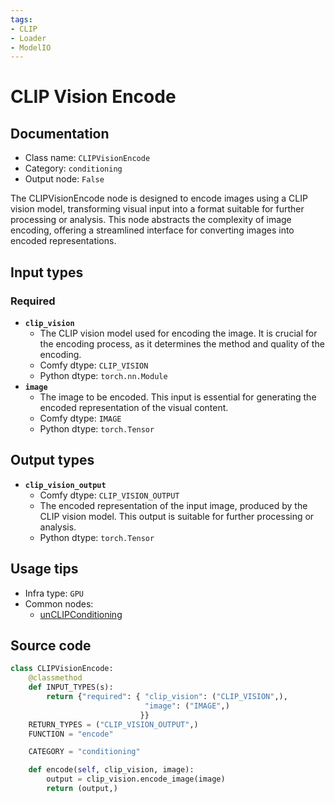 ```yaml
---
tags:
- CLIP
- Loader
- ModelIO
---
```


# CLIP Vision Encode
## Documentation
- Class name: `CLIPVisionEncode`
- Category: `conditioning`
- Output node: `False`

The CLIPVisionEncode node is designed to encode images using a CLIP vision model, transforming visual input into a format suitable for further processing or analysis. This node abstracts the complexity of image encoding, offering a streamlined interface for converting images into encoded representations.
## Input types
### Required
- **`clip_vision`**
    - The CLIP vision model used for encoding the image. It is crucial for the encoding process, as it determines the method and quality of the encoding.
    - Comfy dtype: `CLIP_VISION`
    - Python dtype: `torch.nn.Module`
- **`image`**
    - The image to be encoded. This input is essential for generating the encoded representation of the visual content.
    - Comfy dtype: `IMAGE`
    - Python dtype: `torch.Tensor`
## Output types
- **`clip_vision_output`**
    - Comfy dtype: `CLIP_VISION_OUTPUT`
    - The encoded representation of the input image, produced by the CLIP vision model. This output is suitable for further processing or analysis.
    - Python dtype: `torch.Tensor`
## Usage tips
- Infra type: `GPU`
- Common nodes:
    - [unCLIPConditioning](../../Comfy/Nodes/unCLIPConditioning.md)



## Source code
```python
class CLIPVisionEncode:
    @classmethod
    def INPUT_TYPES(s):
        return {"required": { "clip_vision": ("CLIP_VISION",),
                              "image": ("IMAGE",)
                             }}
    RETURN_TYPES = ("CLIP_VISION_OUTPUT",)
    FUNCTION = "encode"

    CATEGORY = "conditioning"

    def encode(self, clip_vision, image):
        output = clip_vision.encode_image(image)
        return (output,)

```
